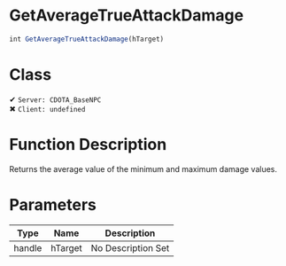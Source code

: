 # GetAverageTrueAttackDamage
```js
int GetAverageTrueAttackDamage(hTarget)
```
# Class
✔ `Server: CDOTA_BaseNPC`  
✖ `Client: undefined`  

# Function Description
Returns the average value of the minimum and maximum damage values.
# Parameters
Type|Name|Description
--|--|--
handle|hTarget|No Description Set
